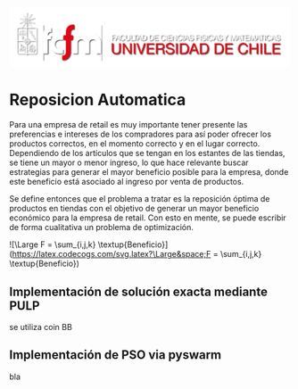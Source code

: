 ![banner](bin/logo.png)

# Reposicion Automatica

Para una empresa de retail es muy importante tener presente las preferencias e intereses de los compradores para así poder ofrecer los productos correctos, en el momento correcto y en el lugar correcto. Dependiendo de los artículos que se tengan en los estantes de las tiendas, se tiene un mayor o menor ingreso, lo que hace relevante buscar estrategias para generar el mayor beneficio posible para la empresa, donde este beneficio está asociado al ingreso por venta de productos.

Se define entonces que el problema a tratar es la reposición óptima de productos en tiendas con el objetivo de generar un mayor beneficio económico para la empresa de retail. Con esto en mente, se puede escribir de forma cualitativa un problema de optimización.


![\Large F = \sum_{i,j,k} \textup{Beneficio}](https://latex.codecogs.com/svg.latex?\Large&space;F = \sum_{i,j,k} \textup{Beneficio}) 

## Implementación de solución exacta mediante PULP

se utiliza coin BB

## Implementación de PSO via pyswarm

bla
